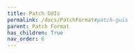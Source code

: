 ```yaml
---
title: Patch GUIs
permalink: /docs/PatchFormat#patch-guis
parent: Patch Format
has_children: True
nav_order: 6
---
```

